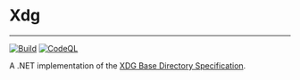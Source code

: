 # Xdg
----
[![Build](https://github.com/SamTherapy/Xdg.Net/actions/workflows/build-test.yaml/badge.svg)](https://github.com/SamTherapy/Xdg.Net/actions/workflows/build-test.yaml)
[![CodeQL](https://github.com/SamTherapy/Xdg.Net/actions/workflows/codeql.yml/badge.svg)](https://github.com/SamTherapy/Xdg.Net/actions/workflows/codeql.yml)

A .NET implementation of the [XDG Base Directory Specification](https://specifications.freedesktop.org/basedir-spec/basedir-spec-latest.html).